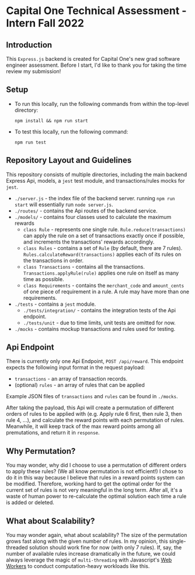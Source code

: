 # Capital One Technical Assessment - Intern Fall 2022

## Introduction

This `Express.js` backend is created for Capital One's new grad software engineer assessment. Before I start, I'd like to thank you for taking the time review my submission!

## Setup

- To run this locally, run the following commands from within the top-level directory:

  ```
  npm install && npm run start
  ```

- To test this locally, run the following command:

  ```
  npm run test
  ```

## Repository Layout and Guidelines

This repository consists of multiple directories, including the main backend Express Api, models, a `jest` test module, and transactions/rules mocks for `jest`.

- `./server.js` - the index file of the backend server. running `npm run start` will essentially run `node server.js`.
- `./routes/` - contains the Api routes of the backend service.
- `./models/` - contains four classes used to calculate the maximum rewards
  - `class Rule` - represents one single rule. `Rule.reduce(transactions)` can apply the rule on a set of transactions exactly once if possible, and increments the transactions' rewards accordingly.
  - `class Rules` - contains a set of `Rule` (by default, there are 7 rules). `Rules.calculateReward(transactions)` applies each of its rules on the transactions in order.
  - `class Transactions` - contains all the transactions. `Transactions.applyRule(rule)` applies one rule on itself as many time as possible.
  - `class Requirements` - contains the `merchant_code` and `amount_cents` of one piece of requirement in a rule. A rule may have more than one requirements.
- `./tests` - contains a `jest` module.
  - `./tests/integration/` - contains the integration tests of the Api endpoint.
  - `./tests/unit` - due to time limits, unit tests are omitted for now.
- `./mocks` - contains mockup transactions and rules used for testing.

## Api Endpoint

There is currently only one Api Endpoint, `POST /api/reward`. This endpoint expects the following input format in the request payload:

- `transactions` - an array of transaction records.
- (optional) `rules` - an array of rules that can be applied

Example JSON files of `transactions` and `rules` can be found in `./mocks`.

After taking the payload, this Api will create a permutation of different orders of rules to be applied with (e.g. Apply rule 6 first, then rule 3, then rule 4, ...), and calculate the reward points with each permutation of rules. Meanwhile, it will keep track of the max reward points among all premutations, and return it in `response`.

## Why Permutation?

You may wonder, why did I choose to use a permutation of different orders to apply these rules? (We all know permutation is not efficient!) I chose to do it in this way because I believe that rules in a reward points system can be modified. Therefore, working hard to get the optimal order for the current set of rules is not very meaningful in the long term. After all, it's a waste of human power to re-calculate the optimal solution each time a rule is added or deleted.

## What about Scalability?

You may wonder again, what about scalability? The size of the permutation grows fast along with the given number of rules. In my opinion, this single-threaded solution should work fine for now (with only 7 rules). If, say, the number of available rules increase dramatically in the future, we could always leverage the magic of `multi-threading` with Javascript's [Web Workers](https://developer.mozilla.org/en-US/docs/Web/API/Web_Workers_API/Using_web_workers) to conduct computation-heavy workloads like this.

